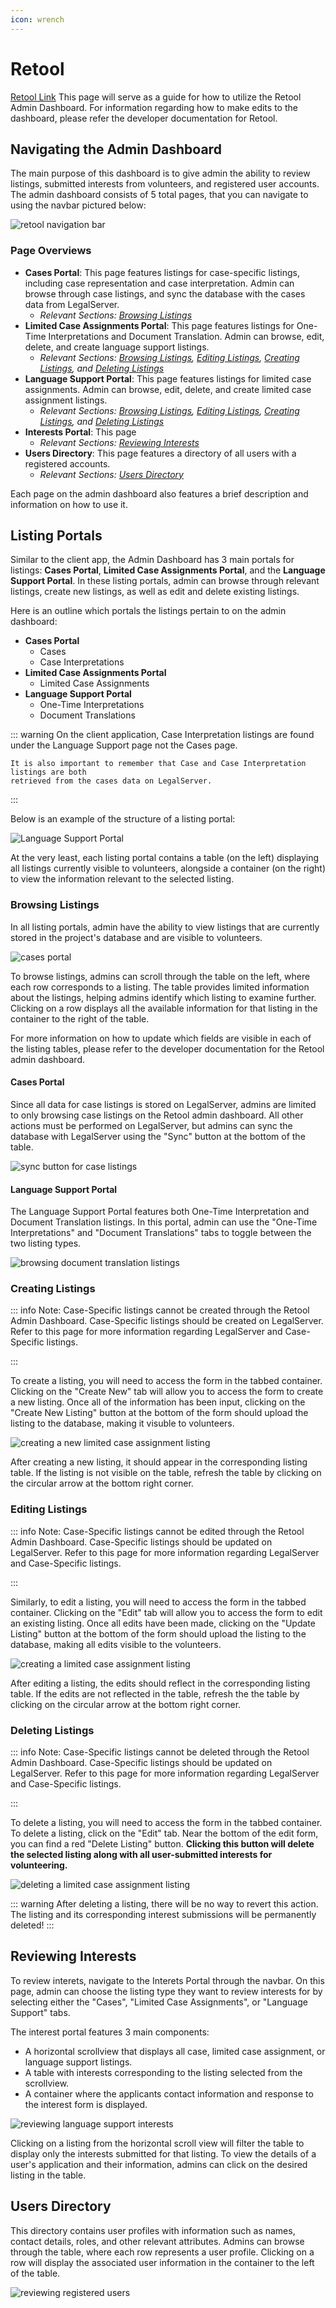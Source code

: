 ```yaml
---
icon: wrench
---
```


# Retool

[Retool Link](https://abaijp.retool.com/apps/fe259556-7ac6-11ee-a31b-6fa060fbb72b/Case%20Portal)
This page will serve as a guide for how to utilize the Retool Admin Dashboard. 
For information regarding how to make edits to the dashboard, please refer the developer documentation for Retool.

## Navigating the Admin Dashboard

The main purpose of this dashboard is to give admin the ability to review listings, submitted interests from volunteers, and registered user accounts.
The admin dashboard consists of 5 total pages, that you can navigate to using the navbar pictured below:

![retool navigation bar](/assets/image/retool-navbar.png)

### Page Overviews
 
- **Cases Portal**: This page features listings for case-specific listings, including case representation and case interpretation. Admin can browse through case listings, and sync the database with the cases data from LegalServer.
    - *Relevant Sections: [Browsing Listings](retool.md#browsing-listings)*
- **Limited Case Assignments Portal**: This page features listings for One-Time Interpretations and Document Translation. Admin can browse, edit, delete, and create language support listings.
    - *Relevant Sections: [Browsing Listings](retool.md#browsing-listings), [Editing Listings](retool.md#editing-listings), 
    [Creating Listings](retool.md#creating-listings), and [Deleting Listings](retool.md#deleting-listings)*
- **Language Support Portal**: This page features listings for limited case assignments. Admin can browse, edit, delete, and create limited case assignment listings. 
    - *Relevant Sections: [Browsing Listings](retool.md#browsing-listings), [Editing Listings](retool.md#editing-listings), 
    [Creating Listings](retool.md#creating-listings), and [Deleting Listings](retool.md#deleting-listings)*
- **Interests Portal**: This page 
    - *Relevant Sections: [Reviewing Interests](retool.md#reviewing-interests)*
- **Users Directory**: This page features a directory of all users with a registered accounts.
    - *Relevant Sections: [Users Directory](retool.md#users-directory)*

Each page on the admin dashboard also features a brief description and information on how to use it.

## Listing Portals 

Similar to the client app, the Admin Dashboard has 3 main portals for listings: **Cases Portal**, 
**Limited Case Assignments Portal**, and the **Language Support Portal**.
In these listing portals, admin can browse through relevant listings, create new listings, as well as edit and delete existing listings. 

Here is an outline which portals the listings pertain to on the admin dashboard:
- **Cases Portal**
    - Cases 
    - Case Interpretations 
- **Limited Case Assignments Portal**
    - Limited Case Assignments
- **Language Support Portal**
    - One-Time Interpretations
    - Document Translations

::: warning 
    On the client application, Case Interpretation listings are found under the Language
    Support page not the Cases page.

    It is also important to remember that Case and Case Interpretation listings are both 
    retrieved from the cases data on LegalServer.
:::

Below is an example of the structure of a listing portal:

![Language Support Portal](/assets/image/retool-listing-page.png) 

At the very least, each listing portal contains a table (on the left) displaying all listings currently visible to volunteers, alongside a container (on the right) to view the information relevant to the selected listing. 

### Browsing Listings 

In all listing portals, admin have the ability to view listings that are currently stored in the project's database and are visible to volunteers.

![cases portal](/assets/image/retool-browsing-cases.png)

To browse listings, admins can scroll through the table on the left, where each row corresponds to a listing. The table provides limited information about the listings, helping admins identify which listing to examine further. Clicking on a row displays all the available information for that listing in the container to the right of the table.

For more information on how to update which fields are visible in each of the listing tables, please refer to the developer documentation for the Retool admin dashboard.

#### Cases Portal

Since all data for case listings is stored on LegalServer, admins are limited to only browsing case listings on the Retool admin dashboard.
All other actions must be performed on LegalServer, but admins can sync the database with LegalServer using the "Sync" button at the bottom of the table.
 
![sync button for case listings](/assets/image/retool-sync-cases.png)

#### Language Support Portal

The Language Support Portal features both One-Time Interpretation and Document Translation listings. 
In this portal, admin can use the "One-Time Interpretations" and "Document Translations" tabs to toggle between 
the two listing types.

![browsing document translation listings](/assets/image/retool-browse-ls.png)



### Creating Listings 
::: info Note:
Case-Specific listings cannot be created through the Retool Admin Dashboard. Case-Specific listings should be created on LegalServer.
Refer to this page for more information regarding LegalServer and Case-Specific listings. 
<!-- Link to the Retool developer documentation! -->
:::

To create a listing, you will need to access the form in the tabbed container. Clicking on the "Create New" tab will allow you to access the form to create a new listing. Once all of the information has been input, clicking on the "Create New Listing" button at the bottom of the form should upload the listing to the database, making it visuble to volunteers.

![creating a new limited case assignment listing](/assets/image/retool-create-listing.png) 


After creating a new listing, it should appear in the corresponding listing table. If the listing is not visible on the table, refresh the table by clicking on the circular arrow at the bottom right corner.


 

### Editing Listings 

::: info Note:
Case-Specific listings cannot be edited through the Retool Admin Dashboard. Case-Specific listings should be updated on LegalServer.
Refer to this page for more information regarding LegalServer and Case-Specific listings.
<!-- Link to the Retool developer documentation! -->
:::

Similarly, to edit a listing, you will need to access the form in the tabbed container. Clicking on the "Edit" tab will allow you to access the form to edit an existing listing. Once all edits have been made, clicking on the "Update Listing" button at the bottom of the form should upload the listing to the database, making all edits visible to the volunteers.

![creating a limited case assignment listing](/assets/image/retool-edit-listing.png) 


After editing a listing, the edits should reflect in the corresponding listing table. If the edits are not reflected in the table, refresh the the table by clicking on the circular arrow at the bottom right corner.

### Deleting Listings 

::: info Note:
Case-Specific listings cannot be deleted through the Retool Admin Dashboard. Case-Specific listings should be updated on LegalServer.
Refer to this page for more information regarding LegalServer and Case-Specific listings.
<!-- Link to the Retool developer documentation! -->
:::

To delete a listing, you will need to access the form in the tabbed container. To delete a listing, click on the "Edit" tab. Near the bottom of the edit form, you can find a red "Delete Listing" button. **Clicking this button will delete the selected listing along with all user-submitted interests for volunteering.**

![deleting a limited case assignment listing](/assets/image/retool-edit-listing.png) 


::: warning
    After deleting a listing, there will be no way to revert this action. The listing and 
    its corresponding interest submissions will be permanently deleted!
:::

## Reviewing Interests

To review interets, navigate to the Interets Portal through the navbar. On this page, admin can choose the listing type they want to review interests for by selecting either the "Cases", "Limited Case Assignments", or "Language Support" tabs. 

The interest portal features 3 main components:
- A horizontal scrollview that displays all case, limited case assignment, or language support listings.
- A table with interests corresponding to the listing selected from the scrollview.
- A container where the applicants contact information and response to the interest form is displayed.

![reviewing language support interests](/assets/image/retool-interests.png) 

Clicking on a listing from the horizontal scroll view will filter the table to display only the interests submitted for that listing. To view the details of a user's application and their information, admins can click on the desired listing in the table.



## Users Directory

This directory contains user profiles with information such as names, contact details, roles, and other relevant attributes. Admins can browse through the table, where each row represents a user profile. Clicking on a row will display the associated user information in the container to the left of the table.

![reviewing registered users](/assets/image/retool-users.png) 
